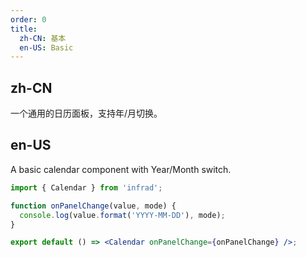 ```yaml
---
order: 0
title:
  zh-CN: 基本
  en-US: Basic
---
```


## zh-CN

一个通用的日历面板，支持年/月切换。

## en-US

A basic calendar component with Year/Month switch.

```jsx
import { Calendar } from 'infrad';

function onPanelChange(value, mode) {
  console.log(value.format('YYYY-MM-DD'), mode);
}

export default () => <Calendar onPanelChange={onPanelChange} />;
```

